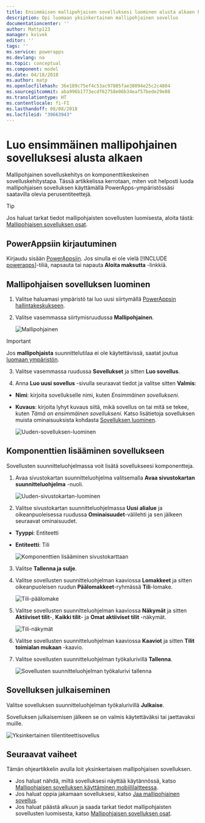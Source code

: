 ```yaml
---
title: Ensimmäisen mallipohjaisen sovelluksesi luominen alusta alkaen PowerAppsin avulla | Microsoft Docs
description: Opi luomaan yksinkertainen mallipohjainen sovellus
documentationcenter: ''
author: Mattp123
manager: kvivek
editor: ''
tags: ''
ms.service: powerapps
ms.devlang: na
ms.topic: conceptual
ms.component: model
ms.date: 04/18/2018
ms.author: matp
ms.openlocfilehash: 36e189c75ef4c53ac97805fae38094e25c2c4804
ms.sourcegitcommit: aba996b1773ecdf62758e06b34eaf57bede29e08
ms.translationtype: HT
ms.contentlocale: fi-FI
ms.lasthandoff: 08/08/2018
ms.locfileid: "39663943"
---
```

# <a name="build-your-first-model-driven-app-from-scratch"></a>Luo ensimmäinen mallipohjainen sovelluksesi alusta alkaen
Mallipohjainen sovelluskehitys on komponenttikeskeinen sovelluskehitystapa. Tässä artikkelissa kerrotaan, miten voit helposti luoda mallipohjaisen sovelluksen käyttämällä PowerApps-ympäristössäsi saatavilla olevia perusentiteettejä.

> [!TIP]
> Jos haluat tarkat tiedot mallipohjaisten sovellusten luomisesta, aloita tästä: [Mallipohjaisen sovelluksen osat](model-driven-app-components.md). 

## <a name="sign-in-to-powerapps"></a>PowerAppsiin kirjautuminen
Kirjaudu sisään [PowerAppsiin](https://web.powerapps.com/). Jos sinulla ei ole vielä [!INCLUDE [powerapps](../../includes/powerapps.md)]-tiliä, napsauta tai napauta **Aloita maksutta** -linkkiä. 

## <a name="create-your-model-driven-app"></a>Mallipohjaisen sovelluksen luominen

1.  Valitse haluamasi ympäristö tai luo uusi siirtymällä [PowerAppsin hallintakeskukseen](https://admin.powerapps.com/).
2.  Valitse vasemmassa siirtymisruudussa **Mallipohjainen**. 

    ![Mallipohjainen](media/build-first-model-driven-app/choose-design-mode.png)

  > [!IMPORTANT]
  > Jos **mallipohjaista** suunnittelutilaa ei ole käytettävissä, saatat joutua [luomaan ympäristön](https://docs.microsoft.com/powerapps/administrator/create-environment).   

3. Valitse vasemmassa ruudussa **Sovellukset** ja sitten **Luo sovellus**.

4.  Anna **Luo uusi sovellus** -sivulla seuraavat tiedot ja valitse sitten **Valmis**: 
  - **Nimi**: kirjoita sovellukselle nimi, kuten *Ensimmäinen sovellukseni*. 
  - **Kuvaus**: kirjoita lyhyt kuvaus siitä, mikä sovellus on tai mitä se tekee, kuten *Tämä on ensimmäinen sovellukseni*.
Katso lisätietoja sovelluksen muista ominaisuuksista kohdasta [Sovelluksen luominen](https://docs.microsoft.com/dynamics365/customer-engagement/customize/create-edit-app#create-an-app).
 
    ![Uuden-sovelluksen-luominen](media/build-first-model-driven-app/create-new-app.png)

## <a name="add-components-to-your-app"></a>Komponenttien lisääminen sovellukseen
Sovellusten suunnitteluohjelmassa voit lisätä sovellukseesi komponentteja.
1.  Avaa sivustokartan suunnitteluohjelma valitsemalla **Avaa sivustokartan suunnitteluohjelma** -nuoli. 

    ![Uuden-sivustokartan-luominen](media/build-first-model-driven-app/new-sitemap.png)

2.  Valitse sivustokartan suunnitteluohjelmassa **Uusi alialue** ja oikeanpuoleisessa ruudussa **Ominaisuudet**-välilehti ja sen jälkeen seuraavat ominaisuudet.
  - **Tyyppi**: Entiteetti
  - **Entiteetti**: Tili

    ![Komponenttien lisääminen sivustokarttaan](media/build-first-model-driven-app/sitemap.png)

3.  Valitse **Tallenna ja sulje**.
4.  Valitse sovellusten suunnitteluohjelman kaaviossa **Lomakkeet** ja sitten oikeanpuoleisen ruudun **Päälomakkeet**-ryhmässä **Tili**-lomake.

    ![Tili-päälomake](media/build-first-model-driven-app/main-form.png)

5.  Valitse sovellusten suunnitteluohjelman kaaviossa **Näkymät** ja sitten **Aktiiviset tilit**-, **Kaikki tilit**- ja **Omat aktiiviset tilit** -näkymät.

    ![Tili-näkymät](media/build-first-model-driven-app/views.png)

6. Valitse sovellusten suunnitteluohjelman kaaviossa **Kaaviot** ja sitten **Tilit toimialan mukaan** -kaavio.
7. Valitse sovellusten suunnitteluohjelman työkalurivillä **Tallenna**.

    ![Sovellusten suunnitteluohjelman työkalurivi tallenna](media/build-first-model-driven-app/app-designer-toolbar.png)
 
<!-- ##  Validate your app
This step checks for component dependencies that are required for the app to work, but haven't yet been added to the app. 

1. On the app designer canvas, select the component that indicates a dependency, such as the **Forms** component. Then, on the right-pane select the **Required** tab, expand **Entity Dependencies** and then select all required dependencies. 

    ![Add dependencies](media/build-first-model-driven-app/resolve-dependencies.png)

2. Select **Add Dependencies**.
3. On the app designer toolbar, select **Save**.  -->

## <a name="publish-your-app"></a>Sovelluksen julkaiseminen
Valitse sovelluksen suunnitteluohjelman työkalurivillä **Julkaise**.

Sovelluksen julkaisemisen jälkeen se on valmis käytettäväksi tai jaettavaksi muille.

![Yksinkertainen tilientiteettisovellus](media/build-first-model-driven-app/accounts-quickstart-app.png)

## <a name="next-steps"></a>Seuraavat vaiheet
Tämän ohjeartikkelin avulla loit yksinkertaisen mallipohjaisen sovelluksen. 
- Jos haluat nähdä, miltä sovelluksesi näyttää käytännössä, katso [Mallipohjaisen sovelluksen käyttäminen mobiililaitteessa](../../user/run-app-client-model-driven.md).
- Jos haluat oppia jakamaan sovelluksesi, katso [Jaa mallipohjainen sovellus](share-model-driven-app.md).
- Jos haluat päästä alkuun ja saada tarkat tiedot mallipohjaisten sovellusten luomisesta, katso [Mallipohjaisen sovelluksen osat](model-driven-app-components.md).
